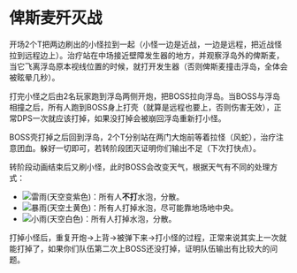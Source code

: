 # 俾斯麦歼灭战

开场<Role name="tank" />2个T把两边刷出的小怪拉到一起（小怪一边是近战，一边是远程，把近战怪拉到远程边上）。<Role name="healer" />治疗站在中场接近壁障发生器的地方，并观察浮岛外的俾斯麦，当它飞离浮岛原本视线位置的时候，就打开发生器（否则俾斯麦撞击浮岛，全体会被眩晕几秒）。

打完小怪之后由2名玩家跑到浮岛两侧开炮，把BOSS拉向浮岛。当BOSS与浮岛相撞之后，<Role name="tank" /><Role name="healer" /><Role name="dps" />所有人跑到BOSS身上打壳（就算是远程也要上，否则伤害无效），正常DPS一次就应该打掉，如果没打掉会被崩回浮岛重新打小怪。

BOSS壳打掉之后回到浮岛，<Role name="tank" />2个T分别站在两门大炮前等着拉怪（风蛇），<Role name="healer" />治疗注意团血。躲好一切即可，若转阶段团灭证明你们输出不足（下次打快点）。

转阶段动画结束后又刷小怪，此时BOSS会改变天气，根据天气有不同的处理方式：

* <img src="/images/icons/060210.png" class="no-zoom sm-icon">雷雨(天空变紫色)：<Role name="tank" /><Role name="healer" /><Role name="dps" />所有人**不打**水泡，分散。
* <img src="/images/icons/060208.png" class="no-zoom sm-icon">暴雨(天空土黄色)：<Role name="tank" /><Role name="healer" /><Role name="dps" />所有人打掉水泡，尽可能靠地场地中央。
* <img src="/images/icons/060207.png" class="no-zoom sm-icon">小雨(天空白色)：<Role name="tank" /><Role name="healer" /><Role name="dps" />所有人打掉水泡，分散。

打掉小怪后，重复开炮→上背→被弹下来→打小怪的过程，正常来说其实上一次就能打掉了，如果你们队伍第二次上BOSS还没打掉，证明队伍输出有比较大的问题。